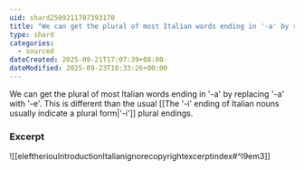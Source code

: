 ```yaml
---
uid: shard2509211707393170
title: "We can get the plural of most Italian words ending in '-a' by replacing '-a' with '-e'"
type: shard
categories:
  - sourced
dateCreated: 2025-09-21T17:07:39+08:00
dateModified: 2025-09-23T10:33:26+00:00
---
```

We can get the plural of most Italian words ending in '-a' by replacing '-a' with '-e'. This is different than the usual [[The '-i' ending of Italian nouns usually indicate a plural form|'-i']] plural endings.

### Excerpt
![[eleftheriouIntroductionItalianignorecopyrightexcerptindex#^l9em3]]